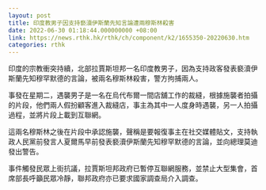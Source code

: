 ```yaml
---
layout: post
title: 印度教男子因支持褻瀆伊斯蘭先知言論遭兩穆斯林殺害
date: 2022-06-30 01:18:44.000000000 +08:00
link: https://news.rthk.hk/rthk/ch/component/k2/1655350-20220630.htm
categories: rthk
---
```


印度的宗教衝突持續，北部拉賈斯坦邦一名印度教男子，因為支持政客發表褻瀆伊斯蘭先知穆罕默德的言論，被兩名穆斯林殺害，警方拘捕兩人。

事發在星期二，遇襲男子是一名在烏代布爾一間店舖工作的裁縫，根據施襲者拍攝的片段，他們兩人假扮顧客進入裁縫店，事主為其中一人度身時遇襲，另一人拍攝過程，並將片段上載到互聯網。

這兩名穆斯林之後在片段中承認施襲，聲稱是要報復事主在社交媒體貼文，支持執政人民黨前發言人夏爾馬早前發表褻瀆伊斯蘭先知穆罕默德的言論，並向總理莫迪發出警告。

事件觸發民眾上街抗議，拉賈斯坦邦政府已暫停互聯網服務，並禁止大型集會，首席部長呼籲民眾冷靜，聯邦政府亦已要求國家調查局介入調查。
